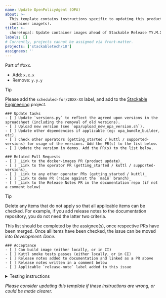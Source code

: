 ```yaml
---
name: Update OpenPolicyAgent (OPA)
about: >-
  This template contains instructions specific to updating this product and/or
  container image(s).
title: >-
  chore(opa): Update container images ahead of Stackable Release YY.M.X
labels: []
# Currently, projects cannot be assigned via front-matter.
projects: ['stackabletech/10']
assignees: ''
---
```


Part of #xxx.

<!--
This gives hints to the person doing the work.
Add/Change/Remove anything that isn't applicable anymore
-->
- Add: `x.x.x`
- Remove: `y.y.y`

> [!TIP]
> Please add the `scheduled-for/20XX-XX` label, and add to the [Stackable Engineering][1] project.
>
> [1]: https://github.com/orgs/stackabletech/projects/10

```[tasklist]
### Update tasks
- [ ] Update `versions.py` to reflect the agreed upon versions in the spreadsheet (including the removal of old versions).
- [ ] Upload new version (see `opa/upload_new_opa_version.sh`).
- [ ] Update other dependencies if applicable (eg: opa_bundle_builder, etc).
- [ ] Check other operators (getting_started / kuttl / supported-versions) for usage of the versions. Add the PR(s) to the list below.
- [ ] Update the version in demos. Add the PR(s) to the list below.
```

```[tasklist]
### Related Pull Requests
- [ ] _Link to the docker-images PR (product update)_
- [ ] _Link to the operator PR (getting_started / kuttl / supported-versions)_
- [ ] _Link to any other operator PRs (getting_started / kuttl)_
- [ ] _Link to demo PR (raise against the `main` branch)_
- [ ] _Link to the Release Notes PR in the documentation repo (if not a comment below)_
```

> [!TIP]
> Delete any items that do not apply so that all applicable items can be checked.
> For example, if you add release notes to the documentation repository, you do not need the latter two criteria.

This list should be completed by the assignee(s), once respective PRs have been merged. Once all items have been checked, the issue can be moved into _Development: Done_.

```[tasklist]
### Acceptance
- [ ] Can build image (either locally, or in CI)
- [ ] Kuttl smoke tests passes (either locally, or in CI)
- [ ] Release notes added to documentation and linked as a PR above
- [ ] Release notes written in a comment below
- [ ] Applicable `release-note` label added to this issue
```

<details>
<summary>Testing instructions</summary>

```shell
# See the latest version at https://pypi.org/project/image-tools-stackabletech/
pip install image-tools-stackabletech==0.0.13

bake --product opa=x.y.z # where x.y.z is the new version added in this PR

kind load docker-image oci.stackable.tech/sdp/opa:x.y.z-stackable0.0.0-dev

# Change directory into the opa-operator repository and update the
# product version in tests/test-definition.yaml
./scripts/run-tests --test-suite smoke-latest # or similar
```

</details>

_Please consider updating this template if these instructions are wrong, or
could be made clearer._
